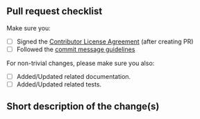 <!--

Read our pull request guide:
https://webhint.io/docs/contributor-guide/getting-started/pull-requests/

For the following items put an "x" between the square brackets
(i.e. [x]) if you completed the associated item.

-->

## Pull request checklist

Make sure you:

- [ ] Signed the [Contributor License Agreement](https://openjsf.org/about/the-openjs-foundation-cla/) (after creating PR)
- [ ] Followed the [commit message guidelines](https://webhint.io/docs/contributor-guide/getting-started/pull-requests/#commit-messages)

For non-trivial changes, please make sure you also:

- [ ] Added/Updated related documentation.
- [ ] Added/Updated related tests.

## Short description of the change(s)

<!--

If this is a non-trivial change, include information such as what
benefits this change brings as well as possible drawbacks.

If this fixes an existing issue, include the relevant issue number(s).

Thank you for taking the time to open this PR!

-->
